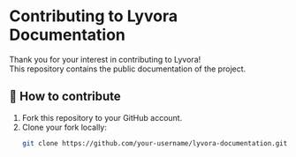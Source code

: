 # Contributing to Lyvora Documentation

Thank you for your interest in contributing to Lyvora!  
This repository contains the public documentation of the project.

## 🧾 How to contribute

1. Fork this repository to your GitHub account.
2. Clone your fork locally:
   ```bash
   git clone https://github.com/your-username/lyvora-documentation.git
